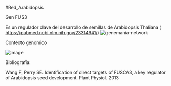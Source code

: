 #Red_Arabidopsis

Gen FUS3

Es un regulador clave del desarrollo de semillas de Arabidopsis Thaliana ( https://pubmed.ncbi.nlm.nih.gov/23314941/)
![genemania-network](https://user-images.githubusercontent.com/85301799/124205635-3cd64100-daa7-11eb-8c22-96f0975be214.jpg)

Contexto genomico

![image](https://user-images.githubusercontent.com/85301799/124206681-6d1edf00-daa9-11eb-8bf7-d1dbd3ac0b65.png)




Bibliografía:

Wang F, Perry SE. Identification of direct targets of FUSCA3, a key regulator of Arabidopsis seed development. Plant Physiol. 2013



